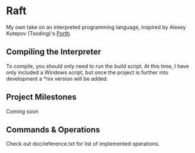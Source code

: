 # Raft

My own take on an interpreted programming language, inspired by Alexey Kutepov (Tsoding)'s [Porth](https://gitlab.com/tsoding/porth).

## Compiling the Interpreter

To compile, you should only need to run the build script. At this time, I have only included a Windows script, 
but once the project is further into development a *nix version will be added.

## Project Milestones

Coming soon

## Commands & Operations

Check out doc/reference.txt for list of implemented operations.
